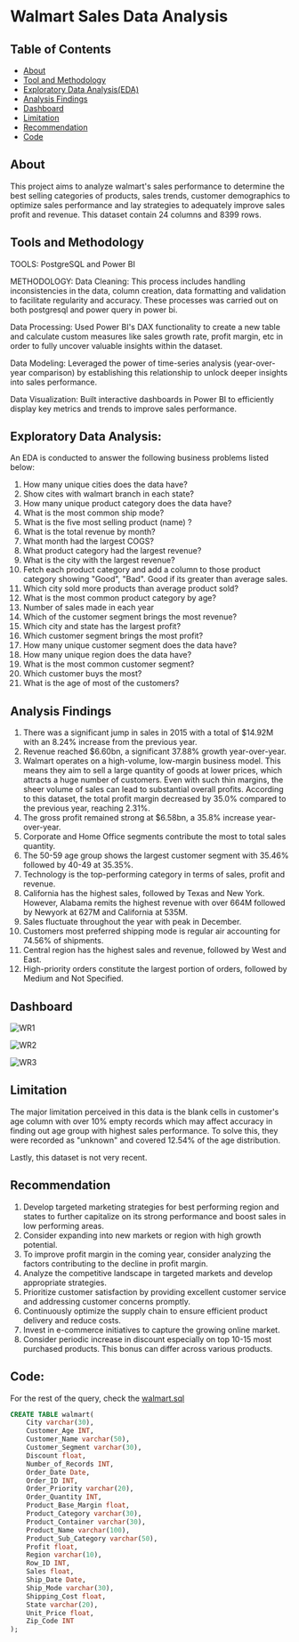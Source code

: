 # Walmart Sales Data Analysis

## Table of Contents

- [About](#about)
- [Tool and Methodology](#tools-and-methodology)
- [Exploratory Data Analysis(EDA)](#exploratory-data-analysis)
- [ Analysis Findings](#analysis-findings)
- [Dashboard](#dashboard)
- [Limitation](#limitation)
- [Recommendation](#recommendation)
- [Code](#code)





## About
This project aims to analyze walmart's sales performance to determine the best selling categories of products, sales trends, customer demographics to optimize sales performance and lay strategies to adequately improve sales profit and revenue.
This dataset contain 24 columns and 8399 rows.

## Tools and Methodology

TOOLS: PostgreSQL and Power BI

METHODOLOGY:
Data Cleaning: This process includes handling inconsistencies in the data, column creation, data formatting and validation to facilitate regularity and accuracy. These processes was carried out on  both postgresql and power query in power bi.

Data Processing: Used Power BI's DAX functionality to create a new table and calculate custom measures like sales growth rate, profit margin, etc in order to fully uncover valuable insights within the dataset.

Data Modeling: Leveraged the power of time-series analysis (year-over-year comparison) by establishing this relationship to unlock deeper insights into sales performance. 

Data Visualization: Built  interactive dashboards in Power BI to efficiently display key metrics and trends to improve sales performance.  

## Exploratory Data Analysis: 
An EDA is conducted to answer the following business problems listed below:

1. How many unique cities does the data have?
2. Show cites with walmart branch in each state?
3. How many unique product category does the data have?
4. What is the most common ship mode?
5. What is the five most selling product (name) ?
6. What is the total revenue by month?
7. What month had the largest COGS?
8. What product category had the largest revenue?
9. What is the city with the largest revenue?
10. Fetch each product category and add a column to those product category showing "Good", "Bad". Good if its greater than average sales.
11. Which city sold more products than average product sold?
12. What is the most common product category by age?
13. Number of sales made in each year
14. Which of the customer segment brings the most revenue?
15. Which city and state has the largest profit?
16. Which customer segment brings the most profit?
17. How many unique customer segment does the data have?
18. How many unique region does the data have?
19. What is the most common customer segment?
20. Which customer buys the most?
21. What is the age of most of the customers?

## Analysis Findings
1. There was a significant jump in sales in 2015 with a total of  $14.92M with an 8.24% increase from the previous year. 
2. Revenue reached $6.60bn, a significant 37.88% growth year-over-year.
3. Walmart operates on a high-volume, low-margin business model. This means they aim to sell a large quantity of goods at lower prices, which attracts a huge number of customers. Even with such thin margins, the sheer volume of sales can lead to substantial overall profits. According to this dataset, the total profit margin decreased by 35.0% compared to the previous year, reaching 2.31%.
4. The gross profit remained strong at $6.58bn, a 35.8% increase year-over-year.
5.  Corporate and Home Office segments contribute the most to total sales quantity.
6. The 50-59 age group shows the largest customer segment with 35.46% followed by 40-49 at 35.35%.
7. Technology is the top-performing category in terms of sales, profit and revenue.
8. California has the highest sales, followed by Texas and New York. However, Alabama remits the highest revenue with over 664M followed by Newyork at 627M and  California at 535M.
9. Sales fluctuate throughout the year with peak in December.
10. Customers most preferred shipping mode is regular air accounting for 74.56% of shipments.
11. Central region has the highest sales and revenue, followed by West and East.
12. High-priority orders constitute the largest portion of orders, followed by Medium and Not Specified.
    
## Dashboard
![WR1](https://github.com/JoyIbe/Walmart-Sales-Analysis/blob/main/WR%201.png)

![WR2](https://github.com/JoyIbe/Walmart-Sales-Analysis/blob/058b9d9f393bfb87747ea6fdf7c121c3e8e6dfe3/WR%202.png)

![WR3](https://github.com/JoyIbe/Walmart-Sales-Analysis/blob/058b9d9f393bfb87747ea6fdf7c121c3e8e6dfe3/WR%203.png)

## Limitation
The major limitation perceived in this data is the blank cells in customer's age column with over 10% empty records which may affect accuracy in finding out age group with highest sales performance. To solve this, they were recorded as "unknown" and covered 12.54% of the age distribution.

Lastly, this dataset is not very recent. 

## Recommendation
1. Develop targeted marketing strategies for best performing region and states to further capitalize on its strong performance and boost sales in low performing areas.
2. Consider expanding into new markets or region with high growth potential.
3. To improve profit margin in the coming year, consider analyzing the factors contributing to the decline in profit margin.
4. Analyze the competitive landscape in targeted markets and develop appropriate strategies.
5. Prioritize customer satisfaction by providing excellent customer service and addressing customer concerns promptly.
6. Continuously optimize the supply chain to ensure efficient product delivery and reduce costs.
7. Invest in e-commerce initiatives to capture the growing online market.
8. Consider periodic increase in discount especially on top 10-15 most purchased products. This bonus can differ across various products. 


## Code:
For the rest of the query, check the [walmart.sql](https://github.com/JoyIbe/Walamart-Sales-Analysis/blob/main/walmart.sql)
```sql
CREATE TABLE walmart( 
	City varchar(30),
	Customer_Age INT,
	Customer_Name varchar(50),
	Customer_Segment varchar(30),
	Discount float,
	Number_of_Records INT,
	Order_Date Date,
	Order_ID INT,
	Order_Priority varchar(20),
	Order_Quantity INT,
	Product_Base_Margin float,
	Product_Category varchar(30),
	Product_Container varchar(30),
	Product_Name varchar(100),
	Product_Sub_Category varchar(50),
	Profit float,
	Region varchar(10),
	Row_ID INT,
	Sales float,
	Ship_Date Date,
	Ship_Mode varchar(30),
	Shipping_Cost float,
	State varchar(20),
	Unit_Price float,
	Zip_Code INT
);
```



